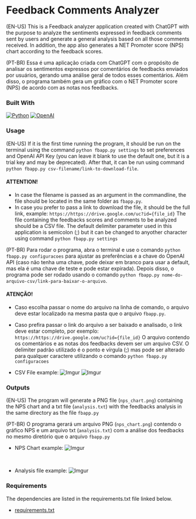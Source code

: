 # Feedback Comments Analyzer

(EN-US) This is a Feedback analyzer application created with ChatGPT with the purpose to analyze the sentiments expressed in feedback comments sent by users and generate a general analysis based on all those comments received. In addition, the app also generates a NET Promoter score (NPS) chart according to the feedback scores.

(PT-BR) Essa é uma aplicação criada com ChatGPT com o propósito de analisar os sentimentos expressos por comentários de feedbacks enviados por usuários, gerando uma análise geral de todos esses comentários. Além disso, o programa também gera um gráfico com o NET Promoter score (NPS) de acordo com as notas nos feedbacks.

### Built With

[![Python](https://img.shields.io/badge/Python-000?style=for-the-badge&logo=python)](https://docs.python.org/3/)
[![OpenAI](https://img.shields.io/badge/openai-000?style=for-the-badge&logo=openai)](https://sqlite.com/docs.html)

### Usage

(EN-US)
If it is the first time running the program, it should be run on the terminal using the command
`python fbapp.py settings` to set preferences and OpenAI API Key (you can leave it blank to use the default one, but it is a trial key and may be deprecated).
After that, it can be run using command `python fbapp.py csv-filename/link-to-download-file`. <br>
#### ATTENTION!<br>
* In case the filename is passed as an argument in the commandline, the file should be located in the same folder as `fbapp.py`.
* In case you prefer to pass a link to download the file, it should be the full link, example: `https://https://drive.google.com/uc?id={file_id}`
The file containing the feedbacks scores and comments to be analyzed should be a CSV file. The default delimiter parameter used in this application is semicolon (;) but it can be changed to anyother character using command `python fbapp.py settings`

(PT-BR)
Para rodar o programa, abra o terminal e use o comando
`python fbapp.py configuracoes` para ajustar as preferências e a chave do OpenAI API (caso não tenha uma chave, pode deixar em branco para usar a default, mas ela é uma chave de teste e pode estar expirada). Depois disso, o programa pode ser rodado usando o comando `python fbapp.py nome-do-arquivo-csv/link-para-baixar-o-arquivo`.<br>
#### ATENÇÃO!<br>
* Caso escolha passar o nome do arquivo na linha de comando, o arquivo deve estar localizado na mesma pasta que o arquivo `fbapp.py`.
* Caso prefira passar o link do arquivo a ser baixado e analisado, o link deve estar completo, por exemplo: `https://https://drive.google.com/uc?id={file_id}`
O arquivo contendo os comentários e as notas dos feedbacks devem ser um arquivo CSV. O delimiter padrão utilizado é o ponto e vírgula (;) mas pode ser alterado para qualquer caractere utilizando o comando `python fbapp.py configuracoes`

* CSV File example:
![Imgur](https://i.imgur.com/fclzApl.png)
![Imgur](https://i.imgur.com/BLZkNT6.png)


### Outputs
(EN-US)
The program will generate a PNG file (`nps_chart.png`)  containing the NPS chart and a txt file (`analysis.txt`) with the feedbacks analysis in the same directory as the file `fbapp.py` <br>

(PT-BR)
O programa gerará um arquivo PNG (`nps_chart.png`) contendo o gráfico NPS e um arquivo txt (`analysis.txt`) com a análise dos feedbacks no mesmo diretório que o arquivo `fbapp.py` <br>

* NPS Chart example:
![Imgur](https://i.imgur.com/OB06VAL.png)
<br>

* Analysis file example:
![Imgur](https://i.imgur.com/plxqMN8.png)

### Requirements

The dependencies are listed in the requirements.txt file linked below.

* [requirements.txt](https://github.com/jotapesp/Feedback-Analyzer/blob/main/requirements.txt)

